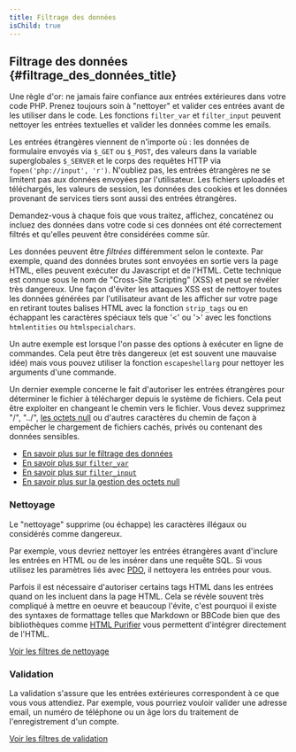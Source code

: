 ```yaml
---
title: Filtrage des données
isChild: true
---
```


## Filtrage des données {#filtrage_des_données_title}

Une règle d'or: ne jamais faire confiance aux entrées extérieures dans votre code PHP. Prenez toujours soin à 
"nettoyer" et valider ces entrées avant de les utiliser dans le code. Les fonctions `filter_var` et `filter_input` 
peuvent nettoyer les entrées textuelles et valider les données comme les emails.

Les entrées étrangères viennent de n'importe où : les données de formulaire envoyés via `$_GET` ou `$_POST`, des valeurs 
dans la variable superglobales `$_SERVER` et le corps des requêtes HTTP via `fopen('php://input', 'r')`. N'oubliez pas, 
les entrées étrangères ne se limitent pas aux données envoyées par l'utilisateur. Les fichiers uploadés et téléchargés, 
les valeurs de session, les données des cookies et les données provenant de services tiers sont aussi des entrées 
étrangères.

Demandez-vous à chaque fois que vous traitez, affichez, concaténez ou incluez des données dans votre code si ces données 
ont été correctement filtrés et qu'elles peuvent être considérées comme sûr.

Les données peuvent être _filtrées_ différemment selon le contexte. Par exemple, quand des données brutes sont envoyées 
en sortie vers la page HTML, elles peuvent exécuter du Javascript et de l'HTML. Cette technique est connue sous le nom de 
"Cross-Site Scripting" (XSS) et peut se révéler très dangereux. Une façon d'éviter les attaques XSS est de nettoyer 
toutes les données générées par l'utilisateur avant de les afficher sur votre page en retirant toutes balises HTML avec 
la fonction `strip_tags` ou en échappant les caractères spéciaux tels que '<' ou '>' avec les fonctions `htmlentities` ou 
`htmlspecialchars`.

Un autre exemple est lorsque l'on passe des options à exécuter en ligne de commandes. Cela peut être très dangereux 
(et est souvent une mauvaise idée) mais vous pouvez utiliser la fonction `escapeshellarg` pour nettoyer les arguments 
d'une commande.

Un dernier exemple concerne le fait d'autoriser les entrées étrangères pour déterminer le fichier à télécharger depuis 
le système de fichiers. Cela peut être exploiter en changeant le chemin vers le fichier. Vous devez supprimez 
"/", "../", [les octets null][6] ou d'autres caractères du chemin de façon à empêcher le chargement de fichiers 
cachés, privés ou contenant des données sensibles.

* [En savoir plus sur le filtrage des données][1]
* [En savoir plus sur `filter_var`][4]
* [En savoir plus sur `filter_input`][5]
* [En savoir plus sur la gestion des octets null][6]

### Nettoyage

Le "nettoyage" supprime (ou échappe) les caractères illégaux ou considérés comme dangereux.

Par exemple, vous devriez nettoyer les entrées étrangères avant d'inclure les entrées en HTML ou de les insérer 
dans une requête SQL. Si vous utilisez les paramètres liés avec [PDO](#bases_de_données), il nettoyera les entrées pour 
vous.

Parfois il est nécessaire d'autoriser certains tags HTML dans les entrées quand on les incluent dans la page HTML. Cela 
se révèle souvent très compliqué à mettre en oeuvre et beaucoup l'évite, c'est pourquoi il existe des syntaxes de 
formattage telles que Markdown or BBCode bien que des bibliothèques comme [HTML Purifier][html-purifier] vous permettent 
d'intégrer directement de l'HTML.

[Voir les filtres de nettoyage][2]

### Validation

La validation s'assure que les entrées extérieures correspondent à ce que vous vous attendiez. Par exemple, vous 
pourriez vouloir valider une adresse email, un numéro de téléphone ou un âge lors du traitement de l'enregistrement 
d'un compte.

[Voir les filtres de validation][3]

[1]: http://www.php.net/manual/fr/book.filter.php
[2]: http://www.php.net/manual/fr/filter.filters.sanitize.php
[3]: http://www.php.net/manual/fr/filter.filters.validate.php
[4]: http://php.net/manual/fr/function.filter-var.php
[5]: http://www.php.net/manual/fr/function.filter-input.php
[6]: http://php.net/manual/fr/security.filesystem.nullbytes.php
[html-purifier]: http://htmlpurifier.org/

